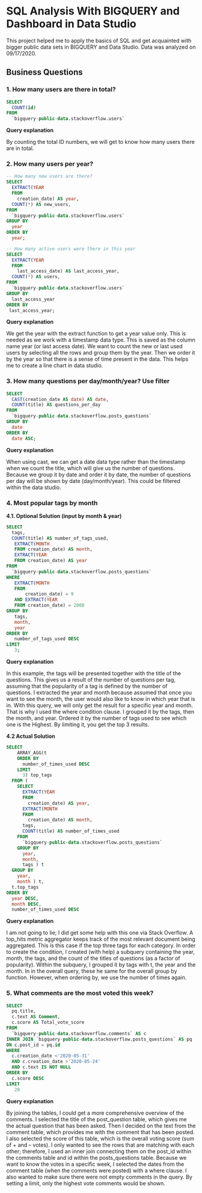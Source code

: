# SQL Analysis With BIGQUERY and Dashboard in Data Studio
This project helped me to apply the basics of SQL and get acquainted with bigger public data sets in BIGQUERY and Data Studio. 
Data was analyzed on 09/17/2020.

## **Business Questions**

### 1. How many users are there in total?

```sql
SELECT 
  COUNT(id)
FROM 
  `bigquery-public-data.stackoverflow.users`
```

**Query explanation**

By counting the total ID numbers, we will get to know how many users there are in total.

### 2. How many users per year?

```sql
-- How many new users are there? 
SELECT
  EXTRACT(YEAR
  FROM
    creation_date) AS year,
  COUNT(*) AS new_users,
FROM
  `bigquery-public-data.stackoverflow.users`
GROUP BY
  year
ORDER BY
  year;

-- How many active users were there in this year
SELECT
  EXTRACT(YEAR
  FROM
    last_access_date) AS last_access_year,
  COUNT(*) AS users,
FROM
  `bigquery-public-data.stackoverflow.users`
GROUP BY
  last_access_year
ORDER BY
 last_access_year;
```

**Query explanation**

We get the year with the extract function to get a year value only. This is needed as we work with a timestamp data type. This is saved as the column name year (or last access date). We want to count the new or last used users by selecting all the rows and group them by the year. Then we order it by the year so that there is a sense of time present in the data. This helps me to create a line chart in data studio.

### 3. How many questions per day/month/year? Use filter

```sql
SELECT
  CAST(creation_date AS date) AS date, 
  COUNT(title) AS questions_per_day
FROM
  `bigquery-public-data.stackoverflow.posts_questions`
GROUP BY
  date
ORDER BY
  date ASC;
```

**Query explanation**

When using cast, we can get a date data type rather than the timestamp when we count the title, which will give us the number of questions. Because we group it by date and order it by date, the number of questions per day will be shown by date (day/month/year). This could be filtered within the data studio.

### 4. Most popular tags by month

**4.1. Optional Solution (input by month & year)**

```sql
SELECT 
  tags, 
  COUNT(title) AS number_of_tags_used, 
   EXTRACT(MONTH 
   FROM creation_date) AS month, 
   EXTRACT(YEAR 
   FROM creation_date) AS year
FROM
  `bigquery-public-data.stackoverflow.posts_questions`
WHERE  
   EXTRACT(MONTH 
   FROM 
       creation_date) = 9 
   AND EXTRACT(YEAR 
   FROM creation_date) = 2008
GROUP BY 
   tags, 
   month, 
   year
ORDER BY 
   number_of_tags_used DESC
LIMIT 
   3;
```

**Query explanation**

In this example, the tags will be presented together with the title of the questions. This gives us a result of the number of questions per tag, assuming that the popularity of a tag is defined by the number of questions. I extracted the year and month because assumed that once you want to see the month, the user would also like to know in which year that is in. With this query, we will only get the result for a specific year and month. That is why I used the where condition clause. I grouped it by the tags, then the month, and year. Ordered it by the number of tags used to see which one is the Highest. By limiting it, you get the top 3 results.

**4.2 Actual Solution**

```sql
SELECT
    ARRAY_AGG(t
    ORDER BY
      number_of_times_used DESC
    LIMIT
      3) top_tags
  FROM (
    SELECT
      EXTRACT(YEAR
      FROM
        creation_date) AS year,
      EXTRACT(MONTH
      FROM
        creation_date) AS month,
      tags,
      COUNT(title) AS number_of_times_used
    FROM
      `bigquery-public-data.stackoverflow.posts_questions`
    GROUP BY
      year,
      month,
      tags ) t
  GROUP BY
    year,
    month ) t,
  t.top_tags
ORDER BY
  year DESC,
  month DESC,
  number_of_times_used DESC
```

**Query explanation**

I am not going to lie; I did get some help with this one via Stack Overflow. A top_hits metric aggregator keeps track of the most relevant document being aggregated. This is this case if the top three tags for each category. In order to create the condition, I created (with help) a subquery containing the year, month, the tags, and the count of the titles of questions (as a factor of popularity). Within the subquery, I grouped it by tags with t, the year and the month. In in the overall query, these he same for the overall group by function. However, when ordering by, we use the number of times again.

### 5. What comments are the most voted this week?

```sql
SELECT
  pq.title,
  c.text AS Comment, 
  c.score AS Total_vote_score
FROM
  `bigquery-public-data.stackoverflow.comments` AS c
INNER JOIN `bigquery-public-data.stackoverflow.posts_questions` AS pq
ON c.post_id = pq.id
WHERE
  c.creation_date <'2020-05-31'
  AND c.creation_date >'2020-05-24'
  AND c.text IS NOT NULL
ORDER BY
  c.score DESC
LIMIT 
   20
```

**Query explanation**

By joining the tables, I could get a more comprehensive overview of the comments. I selected the title of the post_question table, which gives me the actual question that has been asked. Then I decided on the text from the comment table, which provides me with the comment that has been posted. I also selected the score of this table, which is the overall voting score (sum of + and – votes). I only wanted to see the rows that are matching with each other; therefore, I used an inner join connecting them on the post_id within the comments table and id within the posts_questions table. Because we want to know the votes in a specific week, I selected the dates from the comment table (when the comments were posted) with a where clause. I also wanted to make sure there were not empty comments in the query. By setting a limit, only the highest vote comments would be shown.
